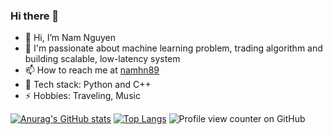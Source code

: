 ### Hi there 👋
- 👋 Hi, I’m Nam Nguyen 
- 🌱 I'm passionate about machine learning problem, trading algorithm and building scalable, low-latency system
- 📫 How to reach me at [namhn89](https://namhn89.github.io/)
- 💬 Tech stack: Python and C++
- ⚡ Hobbies: Traveling, Music

[![Anurag's GitHub stats](https://github-readme-stats.vercel.app/api?username=namhn89&theme=radical)](https://github.com/anuraghazra/github-readme-stats)
[![Top Langs](https://github-readme-stats.vercel.app/api/top-langs/?username=namhn89&theme=radical)](https://github.com/anuraghazra/github-readme-stats)
![Profile view counter on GitHub](https://komarev.com/ghpvc/?username=namhn89)
<!---
namhn89/namhn89 is a ✨ special ✨ repository because its `README.md` (this file) appears on your GitHub profile.
You can click the Preview link to take a look at your changes.
--->
